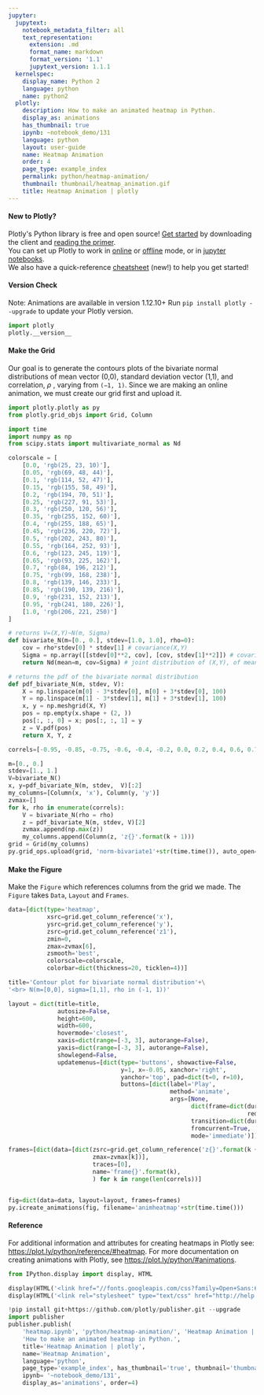 ```yaml
---
jupyter:
  jupytext:
    notebook_metadata_filter: all
    text_representation:
      extension: .md
      format_name: markdown
      format_version: '1.1'
      jupytext_version: 1.1.1
  kernelspec:
    display_name: Python 2
    language: python
    name: python2
  plotly:
    description: How to make an animated heatmap in Python.
    display_as: animations
    has_thumbnail: true
    ipynb: ~notebook_demo/131
    language: python
    layout: user-guide
    name: Heatmap Animation
    order: 4
    page_type: example_index
    permalink: python/heatmap-animation/
    thumbnail: thumbnail/heatmap_animation.gif
    title: Heatmap Animation | plotly
---
```


#### New to Plotly?
Plotly's Python library is free and open source! [Get started](https://plot.ly/python/getting-started/) by downloading the client and [reading the primer](https://plot.ly/python/getting-started/).
<br>You can set up Plotly to work in [online](https://plot.ly/python/getting-started/#initialization-for-online-plotting) or [offline](https://plot.ly/python/getting-started/#initialization-for-offline-plotting) mode, or in [jupyter notebooks](https://plot.ly/python/getting-started/#start-plotting-online).
<br>We also have a quick-reference [cheatsheet](https://images.plot.ly/plotly-documentation/images/python_cheat_sheet.pdf) (new!) to help you get started!


#### Version Check
Note: Animations are available in version 1.12.10+
Run `pip install plotly --upgrade` to update your Plotly version.

```python
import plotly
plotly.__version__
```

#### Make the Grid
Our goal is to generate the contours plots of the bivariate normal distributions of mean vector (0,0), standard deviation vector (1,1), and correlation, $\rho$ , varying from `(−1, 1)`. Since we are making an online animation, we must create our grid first and upload it.

```python
import plotly.plotly as py
from plotly.grid_objs import Grid, Column

import time
import numpy as np
from scipy.stats import multivariate_normal as Nd

colorscale = [
    [0.0, 'rgb(25, 23, 10)'],
    [0.05, 'rgb(69, 48, 44)'],
    [0.1, 'rgb(114, 52, 47)'],
    [0.15, 'rgb(155, 58, 49)'],
    [0.2, 'rgb(194, 70, 51)'],
    [0.25, 'rgb(227, 91, 53)'],
    [0.3, 'rgb(250, 120, 56)'],
    [0.35, 'rgb(255, 152, 60)'],
    [0.4, 'rgb(255, 188, 65)'],
    [0.45, 'rgb(236, 220, 72)'],
    [0.5, 'rgb(202, 243, 80)'],
    [0.55, 'rgb(164, 252, 93)'],
    [0.6, 'rgb(123, 245, 119)'],
    [0.65, 'rgb(93, 225, 162)'],
    [0.7, 'rgb(84, 196, 212)'],
    [0.75, 'rgb(99, 168, 238)'],
    [0.8, 'rgb(139, 146, 233)'],
    [0.85, 'rgb(190, 139, 216)'],
    [0.9, 'rgb(231, 152, 213)'],
    [0.95, 'rgb(241, 180, 226)'],
    [1.0, 'rgb(206, 221, 250)']
]

# returns V=(X,Y)~N(m, Sigma)
def bivariate_N(m=[0., 0.], stdev=[1.0, 1.0], rho=0):
    cov = rho*stdev[0] * stdev[1] # covariance(X,Y)
    Sigma = np.array([[stdev[0]**2, cov], [cov, stdev[1]**2]]) # covariance  matrix
    return Nd(mean=m, cov=Sigma) # joint distribution of (X,Y), of mean  vector, m, and cov matrix, Sigma

# returns the pdf of the bivariate normal distribution
def pdf_bivariate_N(m, stdev, V):
    X = np.linspace(m[0] - 3*stdev[0], m[0] + 3*stdev[0], 100)
    Y = np.linspace(m[1] - 3*stdev[1], m[1] + 3*stdev[1], 100)
    x, y = np.meshgrid(X, Y)
    pos = np.empty(x.shape + (2, ))
    pos[:, :, 0] = x; pos[:, :, 1] = y
    z = V.pdf(pos)
    return X, Y, z

correls=[-0.95, -0.85, -0.75, -0.6, -0.4, -0.2, 0.0, 0.2, 0.4, 0.6, 0.75, 0.85, 0.95]

m=[0., 0.]
stdev=[1., 1.]
V=bivariate_N()
x, y=pdf_bivariate_N(m, stdev,  V)[:2]
my_columns=[Column(x, 'x'), Column(y, 'y')]
zvmax=[]
for k, rho in enumerate(correls):
    V = bivariate_N(rho = rho)
    z = pdf_bivariate_N(m, stdev, V)[2]
    zvmax.append(np.max(z))
    my_columns.append(Column(z, 'z{}'.format(k + 1)))
grid = Grid(my_columns)
py.grid_ops.upload(grid, 'norm-bivariate1'+str(time.time()), auto_open=False)
```

#### Make the Figure
Make the `Figure` which references columns from the grid we made. The `Figure` takes `Data`, `Layout` and `Frames`.

```python
data=[dict(type='heatmap',
           xsrc=grid.get_column_reference('x'),
           ysrc=grid.get_column_reference('y'),
           zsrc=grid.get_column_reference('z1'),
           zmin=0,
           zmax=zvmax[6],
           zsmooth='best',
           colorscale=colorscale,
           colorbar=dict(thickness=20, ticklen=4))]

title='Contour plot for bivariate normal distribution'+\
'<br> N(m=[0,0], sigma=[1,1], rho in (-1, 1))'

layout = dict(title=title,
              autosize=False,
              height=600,
              width=600,
              hovermode='closest',
              xaxis=dict(range=[-3, 3], autorange=False),
              yaxis=dict(range=[-3, 3], autorange=False),
              showlegend=False,
              updatemenus=[dict(type='buttons', showactive=False,
                                y=1, x=-0.05, xanchor='right',
                                yanchor='top', pad=dict(t=0, r=10),
                                buttons=[dict(label='Play',
                                              method='animate',
                                              args=[None,
                                                    dict(frame=dict(duration=100,
                                                                    redraw=True),
                                                    transition=dict(duration=0),
                                                    fromcurrent=True,
                                                    mode='immediate')])])])

frames=[dict(data=[dict(zsrc=grid.get_column_reference('z{}'.format(k + 1)),
                        zmax=zvmax[k])],
                        traces=[0],
                        name='frame{}'.format(k),
                        ) for k in range(len(correls))]


fig=dict(data=data, layout=layout, frames=frames)
py.icreate_animations(fig, filename='animheatmap'+str(time.time()))
```

#### Reference
For additional information and attributes for creating heatmaps in Plotly see: https://plot.ly/python/reference/#heatmap.
For more documentation on creating animations with Plotly, see https://plot.ly/python/#animations.

```python
from IPython.display import display, HTML

display(HTML('<link href="//fonts.googleapis.com/css?family=Open+Sans:600,400,300,200|Inconsolata|Ubuntu+Mono:400,700" rel="stylesheet" type="text/css" />'))
display(HTML('<link rel="stylesheet" type="text/css" href="http://help.plot.ly/documentation/all_static/css/ipython-notebook-custom.css">'))

!pip install git+https://github.com/plotly/publisher.git --upgrade
import publisher
publisher.publish(
    'heatmap.ipynb', 'python/heatmap-animation/', 'Heatmap Animation | plotly',
    'How to make an animated heatmap in Python.',
    title='Heatmap Animation | plotly',
    name='Heatmap Animation',
    language='python',
    page_type='example_index', has_thumbnail='true', thumbnail='thumbnail/heatmap_animation.gif',
    ipynb= '~notebook_demo/131',
    display_as='animations', order=4)
```

```python

```